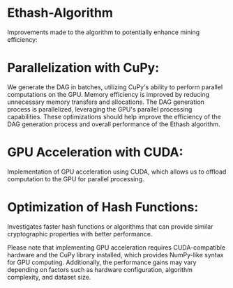 # Ethash-Algorithm
Improvements made to the algorithm to potentially enhance mining efficiency:

# Parallelization with CuPy: 
We generate the DAG in batches, utilizing CuPy's ability to perform parallel computations on the GPU.
Memory efficiency is improved by reducing unnecessary memory transfers and allocations.
The DAG generation process is parallelized, leveraging the GPU's parallel processing capabilities.
These optimizations should help improve the efficiency of the DAG generation process and overall performance of the Ethash algorithm.

# GPU Acceleration with CUDA: 
Implementation of GPU acceleration using CUDA, which allows us to offload computation to the GPU for parallel processing.

# Optimization of Hash Functions:
Investigates faster hash functions or algorithms that can provide similar cryptographic properties with better performance.

Please note that implementing GPU acceleration requires CUDA-compatible hardware and the CuPy library installed, which provides NumPy-like syntax for GPU computing. Additionally, the performance gains may vary depending on factors such as hardware configuration, algorithm complexity, and dataset size.
